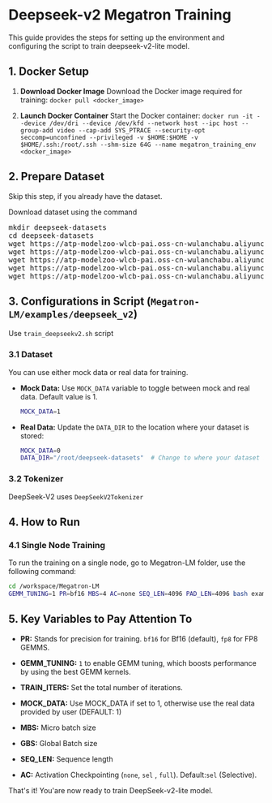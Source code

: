 # Deepseek-v2 Megatron Training
This guide provides the steps for setting up the environment and configuring the script to train deepseek-v2-lite model.

## 1. Docker Setup

1. **Download Docker Image**
   Download the Docker image required for training:
   `docker pull <docker_image>`

2. **Launch Docker Container**
   Start the Docker container:
   `docker run -it --device /dev/dri --device /dev/kfd --network host --ipc host --group-add video --cap-add SYS_PTRACE --security-opt seccomp=unconfined --privileged -v $HOME:$HOME -v  $HOME/.ssh:/root/.ssh --shm-size 64G --name megatron_training_env <docker_image>`

## 2. Prepare Dataset
Skip this step, if you already have the dataset.

Download dataset using the command
<pre>
mkdir deepseek-datasets
cd deepseek-datasets
wget https://atp-modelzoo-wlcb-pai.oss-cn-wulanchabu.aliyuncs.com/release/models/pai-megatron-patch/deepseek-datasets/SlimPajama.json
wget https://atp-modelzoo-wlcb-pai.oss-cn-wulanchabu.aliyuncs.com/release/models/pai-megatron-patch/deepseek-datasets/alpaca_zh-train.json
wget https://atp-modelzoo-wlcb-pai.oss-cn-wulanchabu.aliyuncs.com/release/models/pai-megatron-patch/deepseek-datasets/alpaca_zh-valid.json
wget https://atp-modelzoo-wlcb-pai.oss-cn-wulanchabu.aliyuncs.com/release/models/pai-megatron-patch/deepseek-datasets/mmap_deepseekv2_datasets_text_document.bin
wget https://atp-modelzoo-wlcb-pai.oss-cn-wulanchabu.aliyuncs.com/release/models/pai-megatron-patch/deepseek-datasets/mmap_deepseekv2_datasets_text_document.idx
</pre>

## 3. Configurations in Script (`Megatron-LM/examples/deepseek_v2`)
Use `train_deepseekv2.sh` script

### 3.1 Dataset
You can use either mock data or real data for training.

- **Mock Data:**
  Use `MOCK_DATA` variable to toggle between mock and real data. Default value is 1.
  ```bash
  MOCK_DATA=1
  ```
- **Real Data:**
  Update the `DATA_DIR` to the location where your dataset is stored:
  ```bash
  MOCK_DATA=0
  DATA_DIR="/root/deepseek-datasets"  # Change to where your dataset is stored
  ```
### 3.2 Tokenizer
DeepSeek-V2 uses `DeepSeekV2Tokenizer`

## 4. How to Run

### 4.1 Single Node Training
To run the training on a single node, go to Megatron-LM folder, use the following command:
```bash
cd /workspace/Megatron-LM
GEMM_TUNING=1 PR=bf16 MBS=4 AC=none SEQ_LEN=4096 PAD_LEN=4096 bash examples/deepseek_v2/train_deepseekv2.sh
```

## 5. Key Variables to Pay Attention To

- **PR:**
  Stands for precision for training. `bf16` for Bf16 (default), `fp8` for FP8 GEMMS.

- **GEMM_TUNING:**
  `1` to enable GEMM tuning, which boosts performance by using the best GEMM kernels.

- **TRAIN_ITERS:**
  Set the total number of iterations.

- **MOCK_DATA:**
  Use MOCK_DATA if set to 1, otherwise use the real data provided by user (DEFAULT: 1)

- **MBS:**
  Micro batch size

- **GBS:**
  Global Batch size

- **SEQ_LEN:**
  Sequence length

- **AC:**
  Activation Checkpointing (`none`, `sel` , `full`). Default:`sel` (Selective). 

That's it! You'are now ready to train DeepSeek-v2-lite model.
